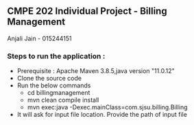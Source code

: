 ## CMPE 202 Individual Project - Billing Management

Anjali Jain - 015244151 

### Steps to run the application :
- Prerequisite : Apache Maven 3.8.5,java version "11.0.12"
- Clone the source code 
- Run the below commands
   - cd billingmanagement 
   - mvn clean compile install
   - mvn exec:java -Dexec.mainClass=com.sjsu.billing.Billing
- It will ask for input file location. Provide the path of input file

